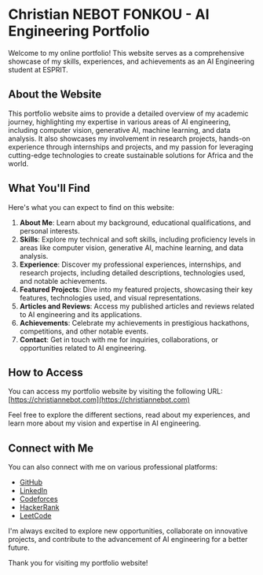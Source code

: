 # Christian NEBOT FONKOU - AI Engineering Portfolio

Welcome to my online portfolio! This website serves as a comprehensive showcase of my skills, experiences, and achievements as an AI Engineering student at ESPRIT.

## About the Website

This portfolio website aims to provide a detailed overview of my academic journey, highlighting my expertise in various areas of AI engineering, including computer vision, generative AI, machine learning, and data analysis. It also showcases my involvement in research projects, hands-on experience through internships and projects, and my passion for leveraging cutting-edge technologies to create sustainable solutions for Africa and the world.

## What You'll Find

Here's what you can expect to find on this website:

1. **About Me**: Learn about my background, educational qualifications, and personal interests.
2. **Skills**: Explore my technical and soft skills, including proficiency levels in areas like computer vision, generative AI, machine learning, and data analysis.
3. **Experience**: Discover my professional experiences, internships, and research projects, including detailed descriptions, technologies used, and notable achievements.
4. **Featured Projects**: Dive into my featured projects, showcasing their key features, technologies used, and visual representations.
5. **Articles and Reviews**: Access my published articles and reviews related to AI engineering and its applications.
6. **Achievements**: Celebrate my achievements in prestigious hackathons, competitions, and other notable events.
7. **Contact**: Get in touch with me for inquiries, collaborations, or opportunities related to AI engineering.

## How to Access

You can access my portfolio website by visiting the following URL: [https://christiannebot.com](https://christiannebot.com)

Feel free to explore the different sections, read about my experiences, and learn more about my vision and expertise in AI engineering.

## Connect with Me

You can also connect with me on various professional platforms:

- [GitHub](https://github.com/christiannebot)
- [LinkedIn](https://www.linkedin.com/in/christiannebot)
- [Codeforces](https://codeforces.com/profile/christiannebot)
- [HackerRank](https://www.hackerrank.com/christiannebot)
- [LeetCode](https://leetcode.com/christiannebot/)

I'm always excited to explore new opportunities, collaborate on innovative projects, and contribute to the advancement of AI engineering for a better future.

Thank you for visiting my portfolio website!